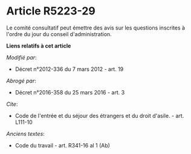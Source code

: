 # Article R5223-29

Le comité consultatif peut émettre des avis sur les questions inscrites à l'ordre du jour du conseil d'administration.

**Liens relatifs à cet article**

_Modifié par_:

  - Décret n°2012-336 du 7 mars 2012 - art. 19

_Abrogé par_:

  - Décret n°2016-358 du 25 mars 2016 - art. 3

_Cite_:

  - Code de l'entrée et du séjour des étrangers et du droit d'asile. - art. L111-10

_Anciens textes_:

  - Code du travail - art. R341-16 al 1 (Ab)
